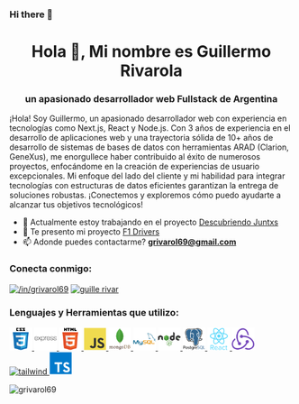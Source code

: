 ### Hi there 👋
<h1 align="center">Hola 👋, Mi nombre es Guillermo Rivarola</h1>
<h3 align="center">un apasionado desarrollador web Fullstack de Argentina</h3>
<p>¡Hola! Soy Guillermo, un apasionado desarrollador web con experiencia en tecnologías como Next.js, React y Node.js. Con 3 años de experiencia en el desarrollo de aplicaciones web y una trayectoria sólida de 10+ años de desarrollo de sistemas de bases de datos con herramientas ARAD (Clarion, GeneXus), me enorgullece haber contribuido al éxito de numerosos proyectos, enfocándome en la creación de experiencias de usuario excepcionales. Mi enfoque del lado del cliente y mi habilidad para integrar  tecnologías con estructuras de datos eficientes garantizan la entrega de soluciones robustas. ¡Conectemos y exploremos cómo puedo ayudarte a alcanzar tus objetivos tecnológicos!</p>

- 🔭 Actualmente estoy trabajando en el proyecto [Descubriendo Juntxs](https://client-gamma-three-32.vercel.app/)
- 🔭 Te presento mi proyecto [F1 Drivers](https://github.com/Grivarol69/drivers)
- 📫 Adonde puedes contactarme?  **grivarol69@gmail.com**

<h3 align="left">Conecta conmigo:</h3>
<p align="left">
<a href="https://linkedin.com/in//in/grivarol69" target="blank"><img align="center" src="https://raw.githubusercontent.com/rahuldkjain/github-profile-readme-generator/master/src/images/icons/Social/linked-in-alt.svg" alt="/in/grivarol69" height="30" width="40" /></a>
<a href="https://fb.com/guille rivar" target="blank"><img align="center" src="https://raw.githubusercontent.com/rahuldkjain/github-profile-readme-generator/master/src/images/icons/Social/facebook.svg" alt="guille rivar" height="30" width="40" /></a>
</p>

<h3 align="left">Lenguajes y Herramientas que utilizo:</h3>
<p align="left"> <a href="https://www.w3schools.com/css/" target="_blank" rel="noreferrer"> <img src="https://raw.githubusercontent.com/devicons/devicon/master/icons/css3/css3-original-wordmark.svg" alt="css3" width="40" height="40"/> </a> <a href="https://expressjs.com" target="_blank" rel="noreferrer"> <img src="https://raw.githubusercontent.com/devicons/devicon/master/icons/express/express-original-wordmark.svg" alt="express" width="40" height="40"/> </a> <a href="https://www.w3.org/html/" target="_blank" rel="noreferrer"> <img src="https://raw.githubusercontent.com/devicons/devicon/master/icons/html5/html5-original-wordmark.svg" alt="html5" width="40" height="40"/> </a> <a href="https://developer.mozilla.org/en-US/docs/Web/JavaScript" target="_blank" rel="noreferrer"> <img src="https://raw.githubusercontent.com/devicons/devicon/master/icons/javascript/javascript-original.svg" alt="javascript" width="40" height="40"/> </a> <a href="https://www.mongodb.com/" target="_blank" rel="noreferrer"> <img src="https://raw.githubusercontent.com/devicons/devicon/master/icons/mongodb/mongodb-original-wordmark.svg" alt="mongodb" width="40" height="40"/> </a> <a href="https://www.mysql.com/" target="_blank" rel="noreferrer"> <img src="https://raw.githubusercontent.com/devicons/devicon/master/icons/mysql/mysql-original-wordmark.svg" alt="mysql" width="40" height="40"/> </a> <a href="https://nodejs.org" target="_blank" rel="noreferrer"> <img src="https://raw.githubusercontent.com/devicons/devicon/master/icons/nodejs/nodejs-original-wordmark.svg" alt="nodejs" width="40" height="40"/> </a> <a href="https://www.postgresql.org" target="_blank" rel="noreferrer"> <img src="https://raw.githubusercontent.com/devicons/devicon/master/icons/postgresql/postgresql-original-wordmark.svg" alt="postgresql" width="40" height="40"/> </a> <a href="https://reactjs.org/" target="_blank" rel="noreferrer"> <img src="https://raw.githubusercontent.com/devicons/devicon/master/icons/react/react-original-wordmark.svg" alt="react" width="40" height="40"/> </a> <a href="https://redux.js.org" target="_blank" rel="noreferrer"> <img src="https://raw.githubusercontent.com/devicons/devicon/master/icons/redux/redux-original.svg" alt="redux" width="40" height="40"/> </a> <a href="https://tailwindcss.com/" target="_blank" rel="noreferrer"> <img src="https://www.vectorlogo.zone/logos/tailwindcss/tailwindcss-icon.svg" alt="tailwind" width="40" height="40"/> </a> <a href="https://www.typescriptlang.org/" target="_blank" rel="noreferrer"> <img src="https://raw.githubusercontent.com/devicons/devicon/master/icons/typescript/typescript-original.svg" alt="typescript" width="40" height="40"/> </a> </p>

<p><img align="center" src="https://github-readme-stats.vercel.app/api/top-langs?username=grivarol69&show_icons=true&locale=en&layout=compact" alt="grivarol69" /></p>
